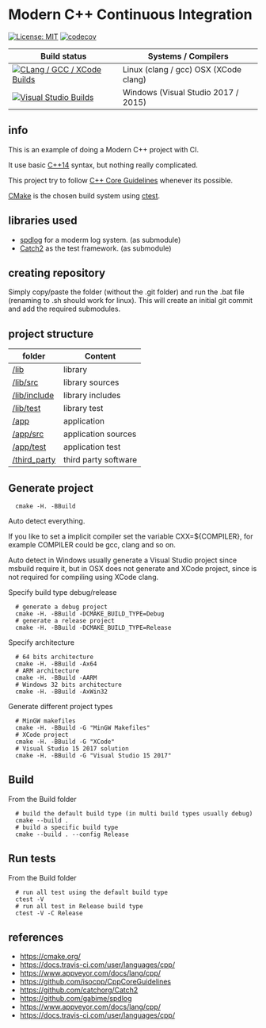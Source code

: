 # Modern C++ Continuous Integration

[![License: MIT](https://img.shields.io/badge/License-MIT-blue.svg)](/LICENSE)
[![codecov](https://codecov.io/gh/GillianGrayson/ModernCppCI/branch/master/graph/badge.svg)](https://codecov.io/gh/GillianGrayson/ModernCppCI)

| Build status          | Systems / Compilers         |
| ------------- | ------------------------------------------ |
| [![CLang  / GCC / XCode Builds](https://travis-ci.org/GillianGrayson/ModernCppCI.svg?branch=master)](https://travis-ci.org/GillianGrayson/ModernCppCI) | Linux (clang  / gcc) OSX (XCode clang) |
| [![Visual Studio Builds](https://ci.appveyor.com/api/projects/status/ih7bv9b0u475phjk?svg=true)](https://ci.appveyor.com/project/GillianGrayson/moderncppci)       | Windows (Visual Studio 2017 / 2015)  |

## info
This is an example of doing a Modern C++ project with CI.

It use basic [C++14](https://isocpp.org/wiki/faq/cpp14-language) syntax, but nothing really complicated.

This project try to follow [C++ Core Guidelines](https://github.com/isocpp/CppCoreGuidelines) whenever its possible.

[CMake](https://cmake.org/) is the chosen build system using [ctest](https://cmake.org/Wiki/CMake/Testing_With_CTest).

## libraries used
- [spdlog](https://github.com/gabime/spdlog) for a moderm log system. (as submodule)
- [Catch2](https://github.com/catchorg/Catch2.git) as the test framework.  (as submodule)

## creating repository
Simply copy/paste the folder (without the .git folder) and run the .bat file (renaming to .sh should work for linux).
This will create an initial git commit and add the required submodules.

##  project structure

| folder       | Content              |
| ------------ | -------------------- |
| [/lib](/lib) | library |
| [/lib/src](/lib/src) | library sources  |
| [/lib/include](/lib/include) | library includes |
| [/lib/test](/lib/test) | library test |
| [/app](/app) | application |
| [/app/src](/app/src) | application sources  |
| [/app/test](/app/test) | application test |
| [/third_party](/third_party) | third party software        |

## Generate project

```shell
  cmake -H. -BBuild
```

Auto detect everything.

If you like to set a implicit compiler set the variable CXX=${COMPILER}, for example COMPILER could be gcc, clang and so on.

Auto detect in Windows usually generate a Visual Studio project since msbuild require it, but in OSX does not generate and XCode project, since is not required for compiling using XCode clang.

Specify build type debug/release

```shell
  # generate a debug project
  cmake -H. -BBuild -DCMAKE_BUILD_TYPE=Debug
  # generate a release project
  cmake -H. -BBuild -DCMAKE_BUILD_TYPE=Release
```

Specify architecture

```shell
  # 64 bits architecture
  cmake -H. -BBuild -Ax64
  # ARM architecture
  cmake -H. -BBuild -AARM
  # Windows 32 bits architecture
  cmake -H. -BBuild -AxWin32
```

Generate different project types

```shell
  # MinGW makefiles
  cmake -H. -BBuild -G "MinGW Makefiles"
  # XCode project
  cmake -H. -BBuild -G "XCode"
  # Visual Studio 15 2017 solution
  cmake -H. -BBuild -G "Visual Studio 15 2017"
```

## Build

From the Build folder

```shell
  # build the default build type (in multi build types usually debug)
  cmake --build .
  # build a specific build type
  cmake --build . --config Release
```
## Run tests

From the Build folder

```shell
  # run all test using the default build type
  ctest -V
  # run all test in Release build type
  ctest -V -C Release
```

## references

- https://cmake.org/
- https://docs.travis-ci.com/user/languages/cpp/
- https://www.appveyor.com/docs/lang/cpp/
- https://github.com/isocpp/CppCoreGuidelines
- https://github.com/catchorg/Catch2
- https://github.com/gabime/spdlog
- https://www.appveyor.com/docs/lang/cpp/
- https://docs.travis-ci.com/user/languages/cpp/
